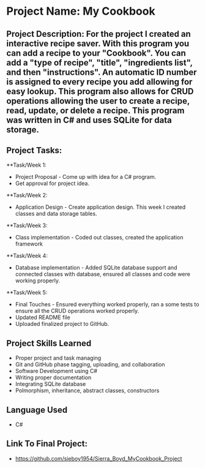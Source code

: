 # Project Name: My Cookbook


## Project Description: For the project I created an interactive recipe saver. With this program you can add a recipe to your "Cookbook". You can add a "type of recipe", "title", "ingredients list", and then "instructions". An automatic ID number is assigned to every recipe you add allowing for easy lookup. This program also allows for CRUD operations allowing the user to create a recipe, read, update, or delete a recipe. This program was written in C# and uses SQLite for data storage. 



## Project Tasks:

**Task/Week 1: 
- Project Proposal - Come up with idea for a C# program.
- Get approval for project idea.


**Task/Week 2: 
- Application Design - Create application design. This week I created classes and data storage tables.


**Task/Week 3:
- Class implementation - Coded out classes, created the application framework


**Task/Week 4: 
- Database implementation - Added SQLite database support and connected classes with database, ensured all classes and code were working properly.


**Task/Week 5: 
- Final Touches - Ensured everything worked properly, ran a some tests to ensure all the CRUD operations worked properly.
- Updated README file
- Uploaded finalized project to GitHub.


## Project Skills Learned
- Proper project and task managing
- Git and GitHub phase tagging, uploading, and collaboration
- Software Development using C#
- Writing proper documentation
- Integrating SQLite database
- Polmorphism, inheritance, abstract classes, constructors

## Language Used
- C#

## Link To Final Project: 

- https://github.com/sieboy1954/Sierra_Boyd_MyCookbook_Project
  



